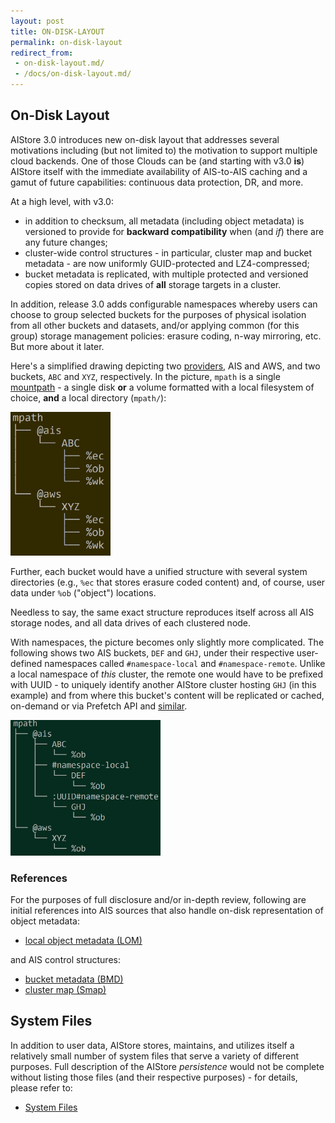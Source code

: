 ```yaml
---
layout: post
title: ON-DISK-LAYOUT
permalink: on-disk-layout
redirect_from:
 - on-disk-layout.md/
 - /docs/on-disk-layout.md/
---
```


## On-Disk Layout

AIStore 3.0 introduces new on-disk layout that addresses several motivations including (but not limited to) the motivation to support multiple cloud backends. One of those Clouds can be (and starting with v3.0 **is**) AIStore itself with the immediate availability of AIS-to-AIS caching and a gamut of future capabilities: continuous data protection, DR, and more.

At a high level, with v3.0:

- in addition to checksum, all metadata (including object metadata) is versioned to provide for **backward compatibility** when (and *if*) there are any future changes;
- cluster-wide control structures -  in particular, cluster map and bucket metadata - are now uniformly GUID-protected and LZ4-compressed;
- bucket metadata is replicated, with multiple protected and versioned copies stored on data drives of **all** storage targets in a cluster.

In addition, release 3.0 adds configurable namespaces whereby users can choose to group selected buckets for the purposes of physical isolation from all other buckets and datasets, and/or applying common (for this group) storage management policies: erasure coding, n-way mirroring, etc. But more about it later.

Here's a simplified drawing depicting two [providers](providers.md), AIS and AWS, and two buckets, `ABC` and `XYZ`, respectively. In the picture, `mpath` is a single [mountpath](configuration.md) - a single disk **or** a volume formatted with a local filesystem of choice, **and** a local directory (`mpath/`):

<img src="images/PBCT.png" alt="on-disk hierarchy" width="160">

Further, each bucket would have a unified structure with several system directories (e.g., `%ec` that stores erasure coded content) and, of course, user data under `%ob` ("object") locations.

Needless to say, the same exact structure reproduces itself across all AIS storage nodes, and all data drives of each clustered node.

With namespaces, the picture becomes only slightly more complicated. The following shows two AIS buckets, `DEF` and `GHJ`, under their respective user-defined namespaces called `#namespace-local` and `#namespace-remote`.  Unlike a local namespace of *this* cluster, the remote one would have to be prefixed with UUID - to uniquely identify another AIStore cluster hosting `GHJ` (in this example) and from where this bucket's content will be replicated or cached, on-demand or via Prefetch API and [similar](overview.md#existing-datasets).

<img src="images/PBCT-with-namespaces.png" alt="with namespaces" width="240">

### References

For the purposes of full disclosure and/or in-depth review, following are initial references into AIS sources that also handle on-disk representation of object metadata:

* [local object metadata (LOM)](/cluster/lom_xattr.go)

 and AIS control structures:

* [bucket metadata (BMD)](/ais/bucketmeta.go)
* [cluster map (Smap)](/ais/clustermap.go)

## System Files

In addition to user data, AIStore stores, maintains, and utilizes itself a relatively small number of system files that serve a variety of different purposes. Full description of the AIStore *persistence* would not be complete without listing those files (and their respective purposes) - for details, please refer to:

* [System Files](sysfiles.md)
